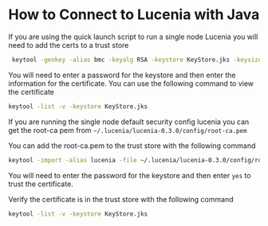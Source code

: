 # How to Connect to Lucenia with Java

If you are using the quick launch script to run a single node Lucenia you will need to add the certs to a trust store

```bash
 keytool -genkey -alias bmc -keyalg RSA -keystore KeyStore.jks -keysize 2048
```

You will need to enter a password for the keystore and then enter the information for the certificate. You can use the following command to view the certificate

```bash
keytool -list -v -keystore KeyStore.jks
```

If you are running the single node default security config lucenia you can get the root-ca pem from `~/.lucenia/lucenia-0.3.0/config/root-ca.pem`

You can add the root-ca.pem to the trust store with the following command

```bash
keytool -import -alias lucenia -file ~/.lucenia/lucenia-0.3.0/config/root-ca.pem -keystore KeyStore.jks
```

You will need to enter the password for the keystore and then enter `yes` to trust the certificate.

Verify the certificate is in the trust store with the following command

```bash
keytool -list -v -keystore KeyStore.jks
```
